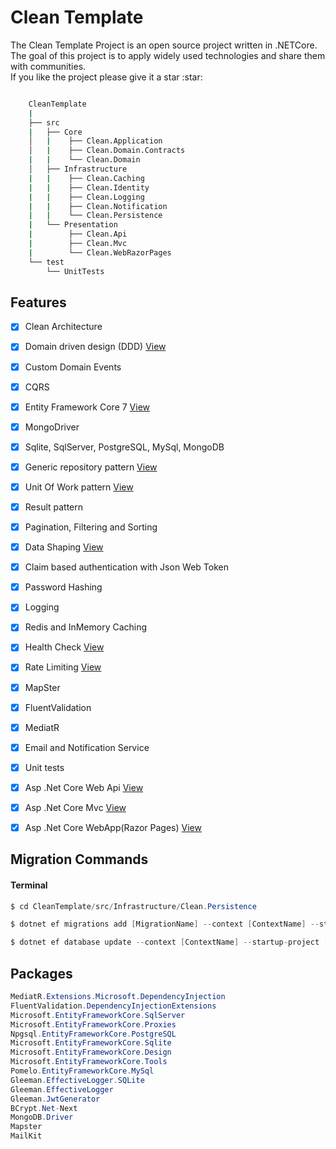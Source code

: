 # Clean Template 

<p>
    The Clean Template Project is an open source project written in .NETCore.<br>
    The goal of this project is to apply widely used technologies and share them with communities. <br>
    If you like the project please give it a star :star:
</p>

```bash

    CleanTemplate
    |
    ├── src
    |   ├── Core
    │   |    ├── Clean.Application
    │   |    ├── Clean.Domain.Contracts
    |   |    └── Clean.Domain
    │   ├── Infrastructure
    |   |    ├── Clean.Caching
    |   |    ├── Clean.Identity
    |   |    ├── Clean.Logging
    |   |    ├── Clean.Notification
    |   |    └── Clean.Persistence
    |   └── Presentation
    |        ├── Clean.Api
    |        ├── Clean.Mvc
    |        └── Clean.WebRazorPages
    └── test
        └── UnitTests
```

## Features

- [x] Clean Architecture
- [X] Domain driven design (DDD) <a href="https://github.com/oznakdn/CleanTemplate/blob/master/docs/DomainDrivenDesign.md">View</a>
- [X] Custom Domain Events
- [x] CQRS
- [x] Entity Framework Core 7 <a href="https://github.com/oznakdn/CleanTemplate/blob/master/docs/EFCore.md">View</a>
- [x] MongoDriver
- [x] Sqlite, SqlServer, PostgreSQL, MySql, MongoDB
- [x] Generic repository pattern <a href="https://github.com/oznakdn/CleanTemplate/blob/master/docs/GenericRepository.md">View</a>
- [x] Unit Of Work pattern <a href="https://github.com/oznakdn/CleanTemplate/blob/master/docs/UnitOfWork.md">View</a>
- [x] Result pattern
- [X] Pagination, Filtering and Sorting
- [X] Data Shaping <a href="https://github.com/oznakdn/CleanTemplate/blob/master/docs/DataShaping.md">View</a>
- [x] Claim based authentication with Json Web Token
- [x] Password Hashing
- [x] Logging
- [X] Redis and InMemory Caching
- [X] Health Check <a href="https://github.com/oznakdn/CleanTemplate/blob/master/docs/HealthCheck.md">View</a>
- [X] Rate Limiting <a href="https://github.com/oznakdn/CleanTemplate/blob/master/docs/RateLimiting.md">View</a>
- [x] MapSter
- [x] FluentValidation
- [x] MediatR
- [X] Email and Notification Service
- [X] Unit tests
- [x] Asp .Net Core Web Api <a href="https://github.com/oznakdn/CleanTemplate/tree/master/src/Presentation/Clean.Api">View</a>
- [x] Asp .Net Core Mvc <a href="https://github.com/oznakdn/CleanTemplate/tree/master/src/Presentation/Clean.Mvc">View</a>
- [x] Asp .Net Core WebApp(Razor Pages) <a href="https://github.com/oznakdn/CleanTemplate/tree/master/src/Presentation/Clean.WebRazorPages">View</a>



## Migration Commands
#### Terminal
```csharp
$ cd CleanTemplate/src/Infrastructure/Clean.Persistence
```
```csharp
$ dotnet ef migrations add [MigrationName] --context [ContextName] --startup-project [ProjectDirectoryPath]
```
```csharp
$ dotnet ef database update --context [ContextName] --startup-project [ProjectDirectoryPath]
```



## Packages
```csharp
MediatR.Extensions.Microsoft.DependencyInjection
FluentValidation.DependencyInjectionExtensions
Microsoft.EntityFrameworkCore.SqlServer
Microsoft.EntityFrameworkCore.Proxies
Npgsql.EntityFrameworkCore.PostgreSQL
Microsoft.EntityFrameworkCore.Sqlite
Microsoft.EntityFrameworkCore.Design
Microsoft.EntityFrameworkCore.Tools
Pomelo.EntityFrameworkCore.MySql
Gleeman.EffectiveLogger.SQLite
Gleeman.EffectiveLogger
Gleeman.JwtGenerator
BCrypt.Net-Next
MongoDB.Driver
Mapster
MailKit
```

